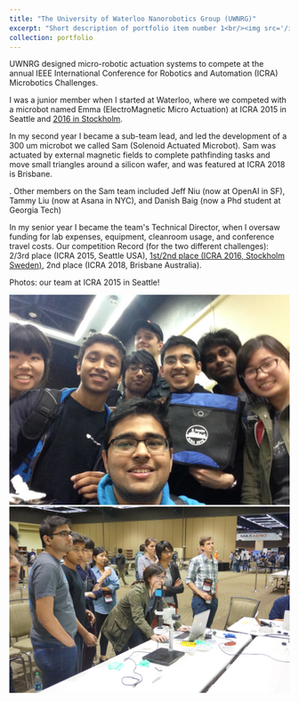 ```yaml
---
title: "The University of Waterloo Nanorobotics Group (UWNRG)"
excerpt: "Short description of portfolio item number 1<br/><img src='/images/uwnrg.jpg'>"
collection: portfolio
---
```


UWNRG designed micro-robotic actuation systems to compete at the annual IEEE International Conference for Robotics and Automation (ICRA) Microbotics Challenges. 

I was a junior member when I started at Waterloo, where we competed with a microbot named Emma (ElectroMagnetic Micro Actuation) at ICRA 2015 in Seattle and [2016 in Stockholm](https://uwaterloo.ca/nanotechnology-engineering/news/congrats-uws-nanorobotics-group-icra-wins). 

In my second year I became a sub-team lead, and led the development of a 300 um microbot we called Sam (Solenoid Actuated Microbot). Sam was actuated by external magnetic fields to complete pathfinding tasks and move small triangles around a silicon wafer, and was featured at ICRA 2018 is Brisbane.

. Other members on the Sam team included Jeff Niu (now at OpenAI in SF), Tammy Liu (now at Asana in NYC), and Danish Baig (now a Phd student at Georgia Tech) 


In my senior year I became the team's Technical Director, when I oversaw funding for lab expenses, equipment, cleanroom usage, and conference travel costs. Our competition Record (for the two different challenges): 2/3rd place (ICRA 2015, Seattle USA), [1st/2nd place (ICRA 2016, Stockholm Sweden)](https://ewh.ieee.org/soc/ras/conf/fullysponsored/icra/2016/www.icra2016.org/conference/challenges/index.html), 2nd place (ICRA 2018, Brisbane Australia). 

Photos: our team at ICRA 2015 in Seattle!

<img src="/images/ICRA2015.jpg" alt="ICRA 2015" width="600">

<img src="/images/ICRA2015-2.jpg" alt="ICRA 2015" width="600">
